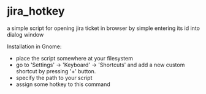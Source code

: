 # jira_hotkey
a simple script for opening jira ticket in browser by simple entering its id into dialog window

Installation in Gnome:
- place the script somewhere at your filesystem
- go to 'Settings' -> 'Keyboard' -> 'Shortcuts' and add a new custom shortcut by pressing '+' button.
- specify the path to your script
- assign some hotkey to this command
